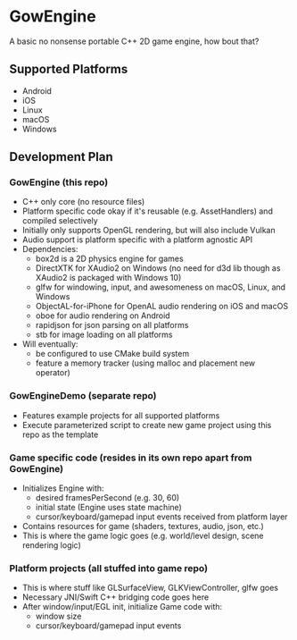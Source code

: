 # GowEngine
A basic no nonsense portable C++ 2D game engine, how bout that?

## Supported Platforms
* Android
* iOS
* Linux
* macOS
* Windows

## Development Plan

### GowEngine (this repo)
* C++ only core (no resource files)
* Platform specific code okay if it's reusable (e.g. AssetHandlers) and compiled selectively
* Initially only supports OpenGL rendering, but will also include Vulkan
* Audio support is platform specific with a platform agnostic API
* Dependencies:
    * box2d is a 2D physics engine for games
    * DirectXTK for XAudio2 on Windows (no need for d3d lib though as XAudio2 is packaged with Windows 10)
    * glfw for windowing, input, and awesomeness on macOS, Linux, and Windows
    * ObjectAL-for-iPhone for OpenAL audio rendering on iOS and macOS
    * oboe for audio rendering on Android
    * rapidjson for json parsing on all platforms
    * stb for image loading on all platforms
* Will eventually:
    * be configured to use CMake build system
    * feature a memory tracker (using malloc and placement new operator)

### GowEngineDemo (separate repo)
* Features example projects for all supported platforms
* Execute parameterized script to create new game project using this repo as the template

### Game specific code (resides in its own repo apart from GowEngine)
* Initializes Engine with:
    * desired framesPerSecond (e.g. 30, 60)
    * initial state (Engine uses state machine)
    * cursor/keyboard/gamepad input events received from platform layer
* Contains resources for game (shaders, textures, audio, json, etc.)
* This is where the game logic goes (e.g. world/level design, scene rendering logic)

### Platform projects (all stuffed into game repo)
* This is where stuff like GLSurfaceView, GLKViewController, glfw goes
* Necessary JNI/Swift C++ bridging code goes here
* After window/input/EGL init, initialize Game code with:
    * window size
    * cursor/keyboard/gamepad input events
